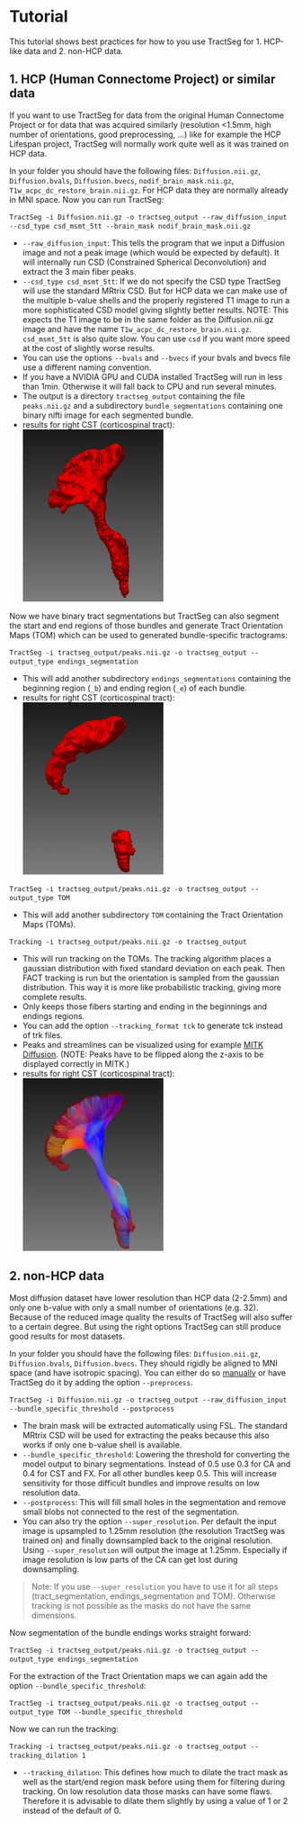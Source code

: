 # Tutorial

This tutorial shows best practices for how to you use TractSeg for 1. HCP-like data and 2. non-HCP data.  


## 1. HCP (Human Connectome Project) or similar data

If you want to use TractSeg for data from the original Human Connectome Project or for data that was acquired similarly 
(resolution <1.5mm, high number of orientations, good preprocessing, ...) like for example the HCP Lifespan project, TractSeg 
will normally work quite well as it was trained on HCP data. 

In your folder you should have the following files: `Diffusion.nii.gz`, `Diffusion.bvals`, `Diffusion.bvecs`, `nodif_brain_mask.nii.gz`,
`T1w_acpc_dc_restore_brain.nii.gz`. For HCP data they are normally already in MNI space. Now you can run TractSeg:
```
TractSeg -i Diffusion.nii.gz -o tractseg_output --raw_diffusion_input --csd_type csd_msmt_5tt --brain_mask nodif_brain_mask.nii.gz
```
* `--raw_diffusion_input`: This tells the program that we input a Diffusion image and not a peak image (which would be expected by default). 
It will internally run CSD (Constrained Spherical Deconvolution) and extract the 3 main fiber peaks.  
* `--csd_type csd_msmt_5tt`: If we do not specify the CSD type TractSeg will use the standard MRtrix CSD. But for HCP data we can make use of
the multiple b-value shells and the properly registered T1 image to run a more sophisticated CSD model giving slightly better results.
NOTE: This expects the T1 image to be in the same folder as the Diffusion.nii.gz image and have the name `T1w_acpc_dc_restore_brain.nii.gz`.
`csd_msmt_5tt` is also quite slow. You can use `csd` if you want more speed at the cost of slightly worse results.  
* You can use the options `--bvals` and `--bvecs` if your bvals and bvecs file use a different naming convention.  
* If you have a NVIDIA GPU and CUDA installed TractSeg will run in less than 1min. Otherwise it will fall back to CPU and run several minutes.
* The output is a directory `tractseg_output` containing the file `peaks.nii.gz` and a subdirectory `bundle_segmentations` containing one 
binary nifti image for each segmented bundle.  
* results for right CST (corticospinal tract):  
![tract_segmentation](tract_segmentation.png)

Now we have binary tract segmentations but TractSeg can also segment the start and end regions of those bundles and generate Tract Orientation
Maps (TOM) which can be used to generated bundle-specific tractograms:

```
TractSeg -i tractseg_output/peaks.nii.gz -o tractseg_output --output_type endings_segmentation
```
* This will add another subdirectory `endings_segmentations` containing the beginning region (`_b`) and ending region (`_e`) of each bundle.
* results for right CST (corticospinal tract):  
![endings_segmentation](endings_segmentation.png)

```
TractSeg -i tractseg_output/peaks.nii.gz -o tractseg_output --output_type TOM
```
* This will add another subdirectory `TOM` containing the Tract Orientation Maps (TOMs).  
```
Tracking -i tractseg_output/peaks.nii.gz -o tractseg_output
```
* This will run tracking on the TOMs. The tracking algorithm places a gaussian distribution with fixed standard
deviation on each peak. Then FACT tracking is run but the orientation is sampled from the gaussian distribution. This
way it is more like probabilistic tracking, giving more complete results.  
* Only keeps those fibers starting and ending in the beginnings and endings regions.  
* You can add the option `--tracking_format tck` to generate tck instead of trk files.
* Peaks and streamlines can be visualized using for example [MITK Diffusion](http://mitk.org/wiki/DiffusionImaging#Downloads).
(NOTE: Peaks have to be flipped along the z-axis to be displayed correctly in MITK.)
* results for right CST (corticospinal tract):  
![trackings](trackings.png)

## 2. non-HCP data

Most diffusion dataset have lower resolution than HCP data (2-2.5mm) and only one b-value with only a small number of orientations (e.g. 32).
Because of the reduced image quality the results of TractSeg will also suffer to a certain degree. But using the right options TractSeg can still
produce good results for most datasets.

In your folder you should have the following files: `Diffusion.nii.gz`, `Diffusion.bvals`, `Diffusion.bvecs`. They should rigidly be aligned to
MNI space (and have isotropic spacing). You can either do so [manually](https://github.com/MIC-DKFZ/TractSeg#aligning-image-to-mni-space) or 
have TractSeg do it by adding the option `--preprocess`. 
```
TractSeg -i Diffusion.nii.gz -o tractseg_output --raw_diffusion_input --bundle_specific_threshold --postprocess
```
* The brain mask will be extracted automatically using FSL. The standard MRtrix CSD will be used for extracting the peaks because this also works if 
only one b-value shell is available.  
* `--bundle_specific_threshold`: Lowering the threshold for converting the model output to binary segmentations. Instead of
0.5 use 0.3 for CA and 0.4 for CST and FX. For all other bundles keep 0.5. This will increase sensitivity for those
difficult bundles and improve results on low resolution data.  
* `--postprocess`: This will fill small holes in the segmentation and remove small blobs not connected to the rest of the
segmentation.  
* You can also try the option `--super_resolution`. Per default the input image is upsampled to 1.25mm resolution (the resolution TractSeg was trained on) and 
finally downsampled back to the original resolution. Using `--super_resolution` will output the image at 1.25mm. Especially if image resolution 
is low parts of the CA can get lost during downsampling.

> Note: If you use `--super_resolution` you have to use it for all steps (tract_segmentation, 
endings_segmentation and TOM). Otherwise tracking is not possible as the masks do not have the same
dimensions.

Now segmentation of the bundle endings works straight forward: 
```
TractSeg -i tractseg_output/peaks.nii.gz -o tractseg_output --output_type endings_segmentation
```

For the extraction of the Tract Orientation maps we can again add the option `--bundle_specific_threshold`:
```
TractSeg -i tractseg_output/peaks.nii.gz -o tractseg_output --output_type TOM --bundle_specific_threshold
```

Now we can run the tracking:
```
Tracking -i tractseg_output/peaks.nii.gz -o tractseg_output --tracking_dilation 1
```
* `--tracking_dilation`: This defines how much to dilate the tract mask as well as the start/end region mask 
before using them for filtering during tracking. On low resolution data those masks can have some flaws. 
Therefore it is advisable to dilate them slightly by using a value of 1 or 2 instead of the default of 0.
